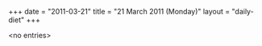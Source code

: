 +++
date = "2011-03-21"
title = "21 March 2011 (Monday)"
layout = "daily-diet"
+++

<p>&lt;no entries&gt;</p>